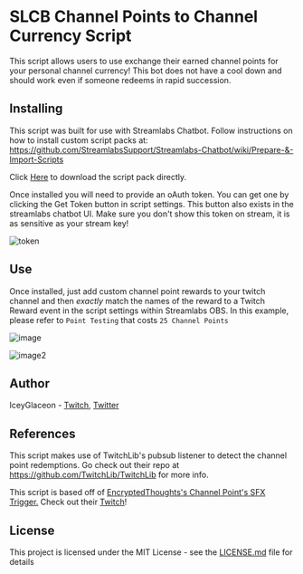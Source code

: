 # SLCB Channel Points to Channel Currency Script

This script allows users to use exchange their earned channel points for your personal channel currency!
This bot does not have a cool down and should work even if someone redeems in rapid succession.

## Installing

This script was built for use with Streamlabs Chatbot.
Follow instructions on how to install custom script packs at:
https://github.com/StreamlabsSupport/Streamlabs-Chatbot/wiki/Prepare-&-Import-Scripts

Click [Here](https://github.com/Encrypted-Thoughts/SLCB-ChannelPointsSFXTrigger/blob/master/ChannelPointsSFXTrigger.zip?raw=true) to download the script pack directly.

Once installed you will need to provide an oAuth token. You can get one by clicking the Get Token button in script settings.
This button also exists in the streamlabs chatbot UI. Make sure you don't show this token on stream, it is as sensitive
as your stream key!

![token](https://user-images.githubusercontent.com/50642352/82402817-f8165480-9a22-11ea-8810-fc93899d785a.png)

## Use

Once installed, just add custom channel point rewards to your twitch channel and then _exactly_ match the names of the reward to a Twitch Reward event in the script settings within Streamlabs OBS. In this example, please refer to `Point Testing` that costs `25 Channel Points`

![image](https://user-images.githubusercontent.com/50642352/82403376-4ed05e00-9a24-11ea-80c9-17751ff32085.png)

![image2](https://user-images.githubusercontent.com/50642352/82403434-71fb0d80-9a24-11ea-860d-5c7d8cafe4e7.png)

## Author

IceyGlaceon - [Twitch](https://www.twitch.tv/iceyglaceon), [Twitter](https://www.twitter.com/theiceyglaceon)


## References

This script makes use of TwitchLib's pubsub listener to detect the channel point redemptions. Go check out their repo at https://github.com/TwitchLib/TwitchLib for more info.

This script is based off of [EncryptedThoughts's Channel Point's SFX Trigger.](https://github.com/Encrypted-Thoughts/SLCB-ChannelPointsSFXTrigger)
Check out their [Twitch](https://www.twitch.tv/EncryptedThoughts)!

## License

This project is licensed under the MIT License - see the [LICENSE.md](LICENSE.md) file for details
